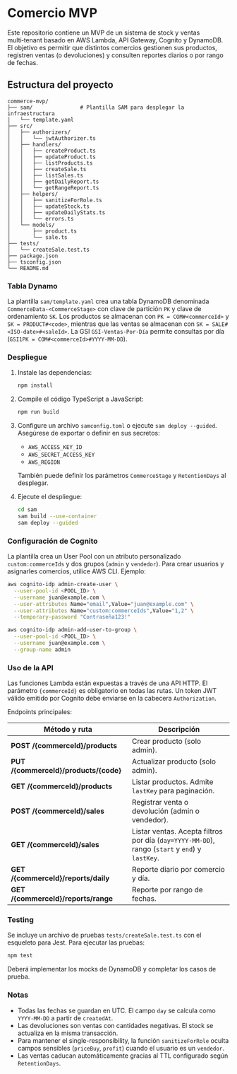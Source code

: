 # Comercio MVP

Este repositorio contiene un MVP de un sistema de stock y ventas multi‑tenant basado en AWS Lambda, API Gateway, Cognito y DynamoDB. El objetivo es permitir que distintos comercios gestionen sus productos, registren ventas (o devoluciones) y consulten reportes diarios o por rango de fechas.

## Estructura del proyecto

```
commerce-mvp/
├── sam/               # Plantilla SAM para desplegar la infraestructura
│   └── template.yaml
├── src/
│   ├── authorizers/
│   │   └── jwtAuthorizer.ts
│   ├── handlers/
│   │   ├── createProduct.ts
│   │   ├── updateProduct.ts
│   │   ├── listProducts.ts
│   │   ├── createSale.ts
│   │   ├── listSales.ts
│   │   ├── getDailyReport.ts
│   │   └── getRangeReport.ts
│   ├── helpers/
│   │   ├── sanitizeForRole.ts
│   │   ├── updateStock.ts
│   │   ├── updateDailyStats.ts
│   │   └── errors.ts
│   └── models/
│       ├── product.ts
│       └── sale.ts
├── tests/
│   └── createSale.test.ts
├── package.json
├── tsconfig.json
└── README.md
```

### Tabla Dynamo

La plantilla `sam/template.yaml` crea una tabla DynamoDB denominada `CommerceData-<CommerceStage>` con clave de partición `PK` y clave de ordenamiento `SK`. Los productos se almacenan con `PK = COM#<commerceId>` y `SK = PRODUCT#<code>`, mientras que las ventas se almacenan con `SK = SALE#<ISO-date>#<saleId>`. La GSI `GSI-Ventas-Por-Día` permite consultas por día (`GSI1PK = COM#<commerceId>#YYYY-MM-DD`).

### Despliegue

1. Instale las dependencias:

   ```bash
   npm install
   ```

2. Compile el código TypeScript a JavaScript:

   ```bash
   npm run build
   ```

3. Configure un archivo `samconfig.toml` o ejecute `sam deploy --guided`. Asegúrese de exportar o definir en sus secretos:

   - `AWS_ACCESS_KEY_ID`
   - `AWS_SECRET_ACCESS_KEY`
   - `AWS_REGION`

   También puede definir los parámetros `CommerceStage` y `RetentionDays` al desplegar.

4. Ejecute el despliegue:

   ```bash
   cd sam
   sam build --use-container
   sam deploy --guided
   ```

### Configuración de Cognito

La plantilla crea un User Pool con un atributo personalizado `custom:commerceIds` y dos grupos (`admin` y `vendedor`). Para crear usuarios y asignarles comercios, utilice AWS CLI. Ejemplo:

```bash
aws cognito-idp admin-create-user \
  --user-pool-id <POOL_ID> \
  --username juan@example.com \
  --user-attributes Name="email",Value="juan@example.com" \
  --user-attributes Name="custom:commerceIds",Value="1,2" \
  --temporary-password "Contraseña123!"

aws cognito-idp admin-add-user-to-group \
  --user-pool-id <POOL_ID> \
  --username juan@example.com \
  --group-name admin
```

### Uso de la API

Las funciones Lambda están expuestas a través de una API HTTP. El parámetro `{commerceId}` es obligatorio en todas las rutas. Un token JWT válido emitido por Cognito debe enviarse en la cabecera `Authorization`.

Endpoints principales:

| Método y ruta | Descripción |
|---------------|-------------|
| **POST /{commerceId}/products** | Crear producto (solo admin). |
| **PUT /{commerceId}/products/{code}** | Actualizar producto (solo admin). |
| **GET /{commerceId}/products** | Listar productos. Admite `lastKey` para paginación. |
| **POST /{commerceId}/sales** | Registrar venta o devolución (admin o vendedor). |
| **GET /{commerceId}/sales** | Listar ventas. Acepta filtros por día (`day=YYYY-MM-DD`), rango (`start` y `end`) y `lastKey`. |
| **GET /{commerceId}/reports/daily** | Reporte diario por comercio y día. |
| **GET /{commerceId}/reports/range** | Reporte por rango de fechas. |

### Testing

Se incluye un archivo de pruebas `tests/createSale.test.ts` con el esqueleto para Jest. Para ejecutar las pruebas:

```bash
npm test
```

Deberá implementar los mocks de DynamoDB y completar los casos de prueba.

### Notas

- Todas las fechas se guardan en UTC. El campo `day` se calcula como `YYYY-MM-DD` a partir de `createdAt`.
- Las devoluciones son ventas con cantidades negativas. El stock se actualiza en la misma transacción.
- Para mantener el single-responsibility, la función `sanitizeForRole` oculta campos sensibles (`priceBuy`, `profit`) cuando el usuario es un `vendedor`.
- Las ventas caducan automáticamente gracias al TTL configurado según `RetentionDays`.